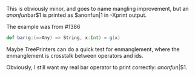 This is obviously minor, and goes to name mangling improvement, but an $anonfun$bar$1 is printed as $anonfun|1 in -Xprint output.

The example was from #1386
```scala
def bar(g:(=>Any) => String, x:Int) = g(x)
```

Maybe TreePrinters can do a quick test for enmanglement, where the enmanglement is crosstalk between operators and ids.

Obviously, I still want my real bar operator to print correctly: $anonfun$|$1.

